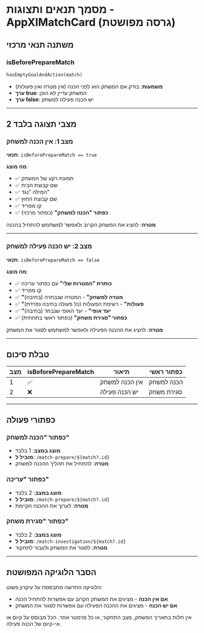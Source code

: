 # מסמך תנאים ותצוגות - AppXlMatchCard (גרסה מפושטת)

## משתנה תנאי מרכזי

### **isBeforePrepareMatch**
```dart
hasEmptyGoalAndAction(match)
```
- **משמעות**: בודק אם המשחק הוא לפני הכנה (אין מטרה ואין פעולות)
- **ערך true**: המשחק עדיין לא הוכן
- **ערך false**: יש הכנה פעילה למשחק

---

## 2 מצבי תצוגה בלבד

### מצב 1: אין הכנה למשחק
**תנאי**: `isBeforePrepareMatch == true`

**מה מוצג**:
- ✅ תמונת רקע של המשחק
- ✅ שם קבוצת הבית
- ✅ המילה "נגד"
- ✅ שם קבוצת החוץ
- ✅ קו מפריד
- ✅ **כפתור "הכנה למשחק"** (כפתור מרכזי)

**מטרה**: להציג את המשחק הקרוב ולאפשר למשתמש להתחיל בהכנה

---

### מצב 2: יש הכנה פעילה למשחק
**תנאי**: `isBeforePrepareMatch == false`

**מה מוצג**:
- ✅ **כותרת "המטרות שלי"** עם כפתור עריכה
- ✅ קו מפריד
- ✅ **"מטרה למשחק"** - המטרה שנבחרה (בתיבה)
- ✅ **"פעולות"** - רשימת הפעולות (כל פעולה בתיבה נפרדת)
- ✅ **"יעד אופי"** - יעד האופי שנבחר (בתיבה)
- ✅ **כפתור "סגירת משחק"** (כפתור ראשי בתחתית)

**מטרה**: להציג את ההכנה הפעילה ולאפשר למשתמש לסגור את המשחק

---

## טבלת סיכום

| מצב | isBeforePrepareMatch | תיאור | כפתור ראשי |
|-----|---------------------|--------|------------|
| 1 | ✅ | אין הכנה למשחק | הכנה למשחק |
| 2 | ❌ | יש הכנה פעילה | סגירת משחק |

---

## כפתורי פעולה

### כפתור "הכנה למשחק"
- **מוצג במצב**: 1 בלבד
- **מוביל ל**: `/match-prepare/${match?.id}`
- **מטרה**: להתחיל את תהליך ההכנה למשחק

### כפתור "עריכה"
- **מוצג במצב**: 2 בלבד
- **מוביל ל**: `/match-prepare/${match?.id}`
- **מטרה**: לערוך את ההכנה הקיימת

### כפתור "סגירת משחק"
- **מוצג במצב**: 2 בלבד
- **מוביל ל**: `/match-investigation/${match?.id}`
- **מטרה**: לסגור את המשחק ולעבור לתחקור

---

## הסבר הלוגיקה המפושטת

הלוגיקה החדשה מתבססת על עיקרון פשוט:
- **אם אין הכנה** - מציגים את המשחק הקרוב עם אפשרות להתחיל הכנה
- **אם יש הכנה** - מציגים את ההכנה הפעילה עם אפשרות לסגור את המשחק

אין תלות בתאריך המשחק, מצב התחקור, או כל פרמטר אחר. 
הכל מבוסס על קיום או אי-קיום של הכנה פעילה.